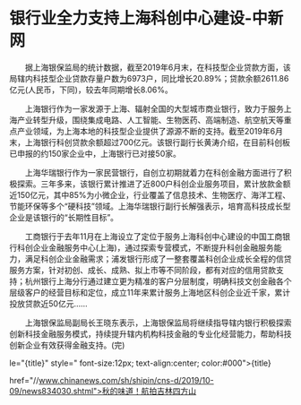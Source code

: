 # 银行业全力支持上海科创中心建设-中新网

　　据上海银保监局的统计数据，截至2019年6月末，在科技型企业贷款方面，该局辖内科技型企业贷款存量户数为6973户，同比增长20.89%；贷款余额2611.86亿元(人民币，下同)，较去年同期增长8.06%。

　　上海银行作为一家发源于上海、辐射全国的大型城市商业银行，致力于服务上海产业转型升级，围绕集成电路、人工智能、生物医药、高端制造、航空航天等重点产业领域，为上海本地的科技型企业提供了源源不断的支持。截至2019年6月末，上海银行科创贷款余额超过700亿元。该银行副行长黄涛介绍，在目前科创板已申报的约150家企业中，上海银行已对接50家。

　　上海华瑞银行作为一家民营银行，自创立初期就着力在科创金融方面进行了积极探索。三年多来，该银行累计推进了近800户科创企业服务项目，累计放款金额近150亿元，其中85%为小微企业，行业覆盖了信息技术、生物医疗、海洋工程、节能环保等多个“硬科技”领域。上海华瑞银行副行长解强表示，培育高科技成长型企业是该银行的“长期性目标”。

　　工商银行于去年11月在上海设立了定位于服务上海科创中心建设的中国工商银行科创企业金融服务中心(上海)，通过探索专营模式，不断提升科创金融服务能力，满足科创企业金融需求；浦发银行形成了一整套覆盖科创企业成长全程的信贷服务方案，针对初创、成长、成熟、拟上市等不同阶段，都有对应的信用贷款支持；杭州银行上海分行通过建立更为精准的客户分层制度，明确科技文创金融各个层级客户的经营目标和定位，成立11年来累计服务上海地区科创企业近千家，累计投放贷款近50亿元……

　　上海银保监局副局长王晓东表示，上海银保监局将继续指导辖内银行积极探索创新科技金融服务模式，持续提升辖内机构科技金融的专业化经营能力，帮助科技创新企业有效获得金融支持。(完)

le="{title}" style=" font-size:12px; text-align:center; color:#000">{title}

href="//www.chinanews.com/sh/shipin/cns-d/2019/10-09/news834030.shtml">秋的味道！航拍吉林四方山
